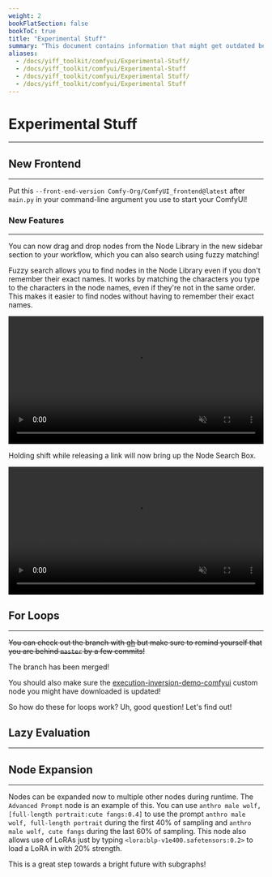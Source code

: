 ```yaml
---
weight: 2
bookFlatSection: false
bookToC: true
title: "Experimental Stuff"
summary: "This document contains information that might get outdated before you finish reading it! So make sure you have your glasses on!"
aliases:
  - /docs/yiff_toolkit/comfyui/Experimental-Stuff/
  - /docs/yiff_toolkit/comfyui/Experimental-Stuff
  - /docs/yiff_toolkit/comfyui/Experimental Stuff/
  - /docs/yiff_toolkit/comfyui/Experimental Stuff
---
```


<!--markdownlint-disable MD025 MD033 MD038 -->

# Experimental Stuff

---

## New Frontend

---

Put this `--front-end-version Comfy-Org/ComfyUI_frontend@latest` after `main.py` in your command-line argument you use to start your ComfyUI!

### New Features

---

You can now drag and drop nodes from the Node Library in the new sidebar section to your workflow, which you can also search using fuzzy matching!

Fuzzy search allows you to find nodes in the Node Library even if you don't remember their exact names. It works by matching the characters you type to the characters in the node names, even if they're not in the same order. This makes it easier to find nodes without having to remember their exact names.

<div style="text-align: center;">
    <video style="width: 100%;" autoplay loop muted playsinline>
        <source src="https://huggingface.co/k4d3/yiff_toolkit/resolve/main/node_library_search_drag.mp4" type="video/mp4">
        Your browser does not support the video tag.
    </video>
</div>

Holding shift while releasing a link will now bring up the Node Search Box.

<div style="text-align: center;">
    <video style="width: 100%;" autoplay loop muted playsinline>
        <source src="https://huggingface.co/k4d3/yiff_toolkit/resolve/main/link_release_node.mp4" type="video/mp4">
        Your browser does not support the video tag.
    </video>
</div>

## For Loops

---

~~You can check out the branch with [gh](https://cli.github.com/) but make sure to remind yourself that you are behind `master` by a few commits!~~

<!--
```bash
gh pr checkout 2666
```

You can switch back to `master` with:

```bash
git checkout master
```

Or alternatively you can do this:

```bash
gh pr checkout 2666
git fetch origin
git merge origin/master
```
-->

The branch has been merged!

You should also make sure the [execution-inversion-demo-comfyui](https://github.com/BadCafeCode/execution-inversion-demo-comfyui) custom node you might have downloaded is updated!

So how do these for loops work? Uh, good question! Let's find out!
## Lazy Evaluation

---

## Node Expansion

---

Nodes can be expanded now to multiple other nodes during runtime. The `Advanced Prompt` node is an example of this. You can use `anthro male wolf, [full-length portrait:cute fangs:0.4]` to use the prompt `anthro male wolf, full-length portrait` during the first 40% of sampling and `anthro male wolf, cute fangs` during the last 60% of sampling. This node also allows use of LoRAs just by typing `<lora:blp-v1e400.safetensors:0.2>` to load a LoRA in with 20% strength.

This is a great step towards a bright future with subgraphs!
